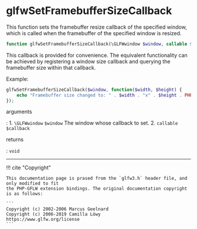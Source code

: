 # glfwSetFramebufferSizeCallback
This function sets the framebuffer resize callback of the specified window,
which is called when the framebuffer of the specified window is resized.

```php
function glfwSetFramebufferSizeCallback(\GLFWwindow $window, callable $callback) : void
```

This callback is provided for convenience.  The equivalent functionality can
be achieved by registering a window size callback and querying the
framebuffer size within that callback.

Example:
```php
glfwSetFramebufferSizeCallback($window, function($width, $height) {
    echo "Framebuffer size changed to: " . $width . "x" . $height . PHP_EOL;
});
```

arguments

:    1. `\GLFWwindow` `$window` The window whose callback to set.
    2. `callable` `$callback` 

returns

:    `void` 

---
     

!!! cite "Copyright"

    This documentation page is prased from the `glfw3.h` header file, and only modified to fit 
    the PHP-GFLW extension bindings. The original documentation copyright is as follows:

    ```
    Copyright (c) 2002-2006 Marcus Geelnard
    Copyright (c) 2006-2019 Camilla Löwy
    https://www.glfw.org/license
    ```
